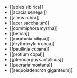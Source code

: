 - [[abies sibirica]]
- [[acacia senegal]]
- [[alnus rubra]]
- [[acer saccharum]]
- [[commiphora myrrha]]
- [[betula]]
- [[ceratonia siliqua]]
- [[erythroxylum coca]]
- [[paullinia cupana]]
- [[protium copal]]
- [[pterocarpus santalinus]]
- [[pueraria montana]]
- [[sequoiadendron giganteum]]